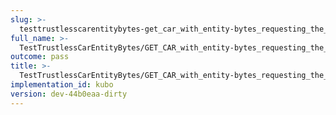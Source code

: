 ```yaml
---
slug: >-
  testtrustlesscarentitybytes-get_car_with_entity-bytes_requesting_the_first_byte_of_a_file_(format-car)
full_name: >-
  TestTrustlessCarEntityBytes/GET_CAR_with_entity-bytes_requesting_the_first_byte_of_a_file_(format=car)
outcome: pass
title: >-
  TestTrustlessCarEntityBytes/GET_CAR_with_entity-bytes_requesting_the_first_byte_of_a_file_(format=car)
implementation_id: kubo
version: dev-44b0eaa-dirty
---
```



